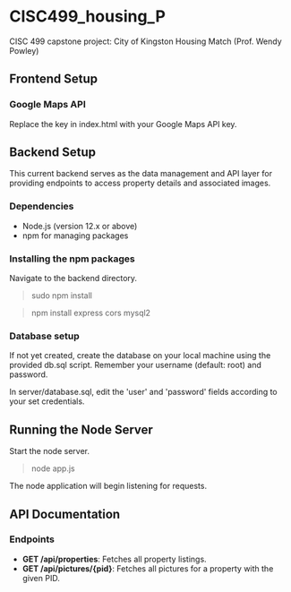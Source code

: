 # CISC499_housing_P
CISC 499 capstone project: City of Kingston Housing Match (Prof. Wendy Powley)

## Frontend Setup

### Google Maps API
Replace the key in index.html with your Google Maps API key.

## Backend Setup
This current backend serves as the data management and API layer for providing endpoints to access property details and associated images.

### Dependencies
- Node.js (version 12.x or above)
- npm for managing packages
  
### Installing the npm packages
Navigate to the backend directory.
>sudo npm install

>npm install express cors mysql2

### Database setup
If not yet created, create the database on your local machine using the provided db.sql script. Remember your username (default: root) and password.

In server/database.sql, edit the 'user' and 'password' fields according to your set credentials.

## Running the Node Server
Start the node server.
>node app.js

The node application will begin listening for requests.

## API Documentation
### Endpoints
- **GET /api/properties**: Fetches all property listings.
- **GET /api/pictures/{pid}**: Fetches all pictures for a property with the given PID.
